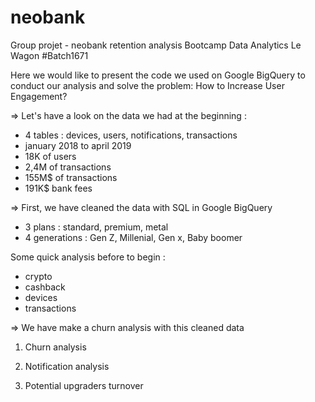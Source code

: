 # neobank

Group projet - neobank retention analysis
Bootcamp Data Analytics 
Le Wagon #Batch1671

Here we would like to present the code we used on Google BigQuery to conduct our analysis and solve the problem: How to Increase User Engagement?

=> Let's have a look on the data we had at the beginning :
- 4 tables : devices, users, notifications, transactions
- january 2018 to april 2019
- 18K of users
- 2,4M of transactions
- 155M$ of transactions
- 191K$ bank fees

=> First, we have cleaned the data with SQL in Google BigQuery
- 3 plans : standard, premium, metal
- 4 generations : Gen Z, Millenial, Gen x, Baby boomer

Some quick analysis before to begin : 
 - crypto
 - cashback
 - devices
 - transactions
   
=> We have make a churn analysis with this cleaned data
1) Churn analysis

2) Notification analysis
   
3) Potential upgraders turnover
